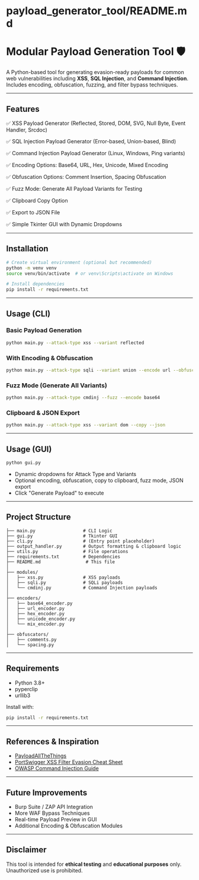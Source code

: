 # payload_generator_tool/README.md

# Modular Payload Generation Tool 🛡️

A Python-based tool for generating evasion-ready payloads for common web vulnerabilities including **XSS**, **SQL Injection**, and **Command Injection**. Includes encoding, obfuscation, fuzzing, and filter bypass techniques. 

---

## Features

✅ XSS Payload Generator (Reflected, Stored, DOM, SVG, Null Byte, Event Handler, Srcdoc)

✅ SQL Injection Payload Generator (Error-based, Union-based, Blind)

✅ Command Injection Payload Generator (Linux, Windows, Ping variants)

✅ Encoding Options: Base64, URL, Hex, Unicode, Mixed Encoding

✅ Obfuscation Options: Comment Insertion, Spacing Obfuscation

✅ Fuzz Mode: Generate All Payload Variants for Testing

✅ Clipboard Copy Option

✅ Export to JSON File

✅ Simple Tkinter GUI with Dynamic Dropdowns

---

## Installation

```bash
# Create virtual environment (optional but recommended)
python -m venv venv
source venv/bin/activate  # or venv\Scripts\activate on Windows

# Install dependencies
pip install -r requirements.txt
```

---

## Usage (CLI)

### Basic Payload Generation
```bash
python main.py --attack-type xss --variant reflected
```

### With Encoding & Obfuscation
```bash
python main.py --attack-type sqli --variant union --encode url --obfuscate comments
```

### Fuzz Mode (Generate All Variants)
```bash
python main.py --attack-type cmdinj --fuzz --encode base64
```

### Clipboard & JSON Export
```bash
python main.py --attack-type xss --variant dom --copy --json
```

---

## Usage (GUI)

```bash
python gui.py
```

- Dynamic dropdowns for Attack Type and Variants
- Optional encoding, obfuscation, copy to clipboard, fuzz mode, JSON export
- Click "Generate Payload" to execute

---

## Project Structure

```
├── main.py                  # CLI Logic
├── gui.py                   # Tkinter GUI
├── cli.py                   # (Entry point placeholder)
├── output_handler.py        # Output formatting & clipboard logic
├── utils.py                 # File operations
├── requirements.txt         # Dependencies
├── README.md                 # This file
│
├── modules/
│   ├── xss.py               # XSS payloads
│   ├── sqli.py              # SQLi payloads
│   └── cmdinj.py            # Command Injection payloads
│
├── encoders/
│   ├── base64_encoder.py
│   ├── url_encoder.py
│   ├── hex_encoder.py
│   ├── unicode_encoder.py
│   └── mix_encoder.py
│
├── obfuscators/
│   ├── comments.py
│   └── spacing.py
```

---

## Requirements

- Python 3.8+
- pyperclip
- urllib3

Install with:
```bash
pip install -r requirements.txt
```

---

## References & Inspiration

- [PayloadAllTheThings](https://github.com/swisskyrepo/PayloadsAllTheThings)
- [PortSwigger XSS Filter Evasion Cheat Sheet](https://portswigger.net/web-security/cross-site-scripting/cheat-sheet)
- [OWASP Command Injection Guide](https://owasp.org/www-community/attacks/Command_Injection)

---

## Future Improvements

- Burp Suite / ZAP API Integration
- More WAF Bypass Techniques
- Real-time Payload Preview in GUI
- Additional Encoding & Obfuscation Modules

---

## Disclaimer

This tool is intended for **ethical testing** and **educational purposes** only. Unauthorized use is prohibited.

